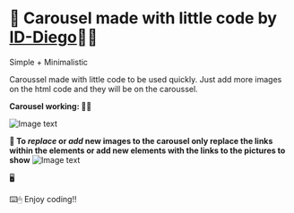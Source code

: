 # 🧩 Carousel made with little code by [ID-Diego](https://github.com/ID-Diego/)👨‍💻

Simple + Minimalistic 

Caroussel made with little code to be used quickly. Just add more images on the html code and they will be on the caroussel.

**Carousel working: 🙇‍♂️**

![Image text](https://github.com/ID-Diego/Carousel_Little-Code/blob/main/img/carousel.PNG)

**📝 To *replace* or *add* new images to the carousel only replace the links within the **<a>** elements or add new <a> elements with the links to the pictures to show**
![Image text](https://github.com/ID-Diego/Carousel_Little-Code/blob/main/img/html.PNG)

🖥
  
⌨️🖱 Enjoy coding!!
